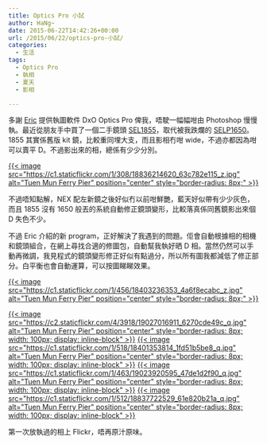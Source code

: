 ```yaml
---
title: Optics Pro 小試
author: HaNg~
date: 2015-06-22T14:42:26+00:00
url: /2015/06/22/optics-pro-小試/
categories:
  - 生活
tags:
  - Optics Pro
  - 執相
  - 夏天
  - 影相

---
```

多謝 [Eric][1] 提供執圖軟件 DxO Optics Pro 俾我，唔駛一幅幅咁由 Photoshop 慢慢執。最近從朋友手中買了一個二手鏡頭 [SEL1855][2]，取代被我跌爛的 [SELP1650][3]。1855 其實係舊版 kit 鏡，比較重同埋大支，而且影相冇咁 wide，不過亦都因為咁可以賣平 D。不過影出來的相，總係有少少分別。

[{{< image src="https://c1.staticflickr.com/1/308/18836214620_63c782e115_z.jpg" alt="Tuen Mun Ferry Pier" position="center" style="border-radius: 8px;" >}}][4]

<!--more-->

不過唔知點解，NEX 配左新鏡之後好似冇以前咁鮮艷，藍天好似帶有少少灰色，而且 1855 沒有 1650 般丟的系統自動修正鏡頭變形，比較落真係同舊鏡影出來個 D 失色不少。

不過 Eric 介紹的新 program，正好解決了我遇到的問題。佢會自動根據相的相機和鏡頭組合，在網上尋找合適的修圖包，自動幫我執好晒 D 相。當然仍然可以手動再微調，我見程式的鏡頭變形修正好似有點過分，所以所有圖我都減低了修正部分。白平衡也會自動運算，可以按圖睇睇效果。

[{{< image src="https://c1.staticflickr.com/1/456/18403236353_4a6f8ecabc_z.jpg" alt="Tuen Mun Ferry Pier" position="center" style="border-radius: 8px;" >}}][5]

[{{< image src="https://c2.staticflickr.com/4/3918/19027016911_6270cde49c_q.jpg" alt="Tuen Mun Ferry Pier" position="center" style="border-radius: 8px; width: 100px; display: inline-block" >}}][6]
[{{< image src="https://c1.staticflickr.com/1/518/18401353814_1fd51b5be8_q.jpg" alt="Tuen Mun Ferry Pier" position="center" style="border-radius: 8px; width: 100px; display: inline-block" >}}][7]
[{{< image src="https://c1.staticflickr.com/1/463/19023920595_47de1d2f90_q.jpg" alt="Tuen Mun Ferry Pier" position="center" style="border-radius: 8px; width: 100px; display: inline-block" >}}][8]
[{{< image src="https://c1.staticflickr.com/1/512/18837722529_61e820b21a_q.jpg" alt="Tuen Mun Ferry Pier" position="center" style="border-radius: 8px; width: 100px; display: inline-block" >}}][9]

第一次放執過的相上 Flickr，唔再原汁原味。

 [1]: http://eric.swiftzer.net/
 [2]: http://www.dcfever.com/lens/readreviews.php?id=536
 [3]: http://www.dcfever.com/lens/specification.php?id=731
 [4]: https://www.flickr.com/photos/felix-chan/18836214620 "Tuen Mun Ferry Pier by Chan Felix, 於 Flickr"
 [5]: https://www.flickr.com/photos/felix-chan/18403236353
 [6]: https://www.flickr.com/photos/felix-chan/19027016911
 [7]: https://www.flickr.com/photos/felix-chan/18401353814
 [8]: https://www.flickr.com/photos/felix-chan/19023920595
 [9]: https://www.flickr.com/photos/felix-chan/18837722529
